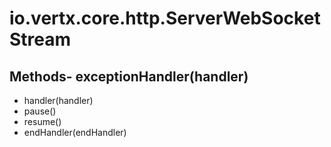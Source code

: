 # io.vertx.core.http.ServerWebSocketStream
## Methods- exceptionHandler(handler)
- handler(handler)
- pause()
- resume()
- endHandler(endHandler)

